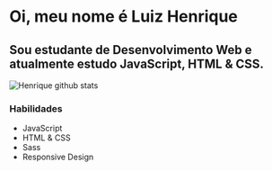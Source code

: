 # Oi, meu nome é Luiz Henrique

## Sou estudante de Desenvolvimento Web e atualmente estudo JavaScript, HTML & CSS.

![Henrique github stats](https://github-readme-stats.anuraghazra1.vercel.app/api/top-langs/?username=lhenriquedev)

### Habilidades

<ul>
  <li>JavaScript</li>
  <li>HTML & CSS</li>
  <li>Sass</li>
  <li>Responsive Design</li>
</ul>
